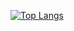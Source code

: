 [![Top Langs](https://github-readme-stats.vercel.app/api/top-langs/?username=rafal-draws&theme=tokyonight&layout=compact&card_width=445&langs_count=3)](https://github.com/rafal-draws/github-readme-stats)


<!--
**rafal-draws/rafal-draws** is a ✨ _special_ ✨ repository because its `README.md` (this file) appears on your GitHub profile.

Here are some ideas to get you started:

- 🔭 I’m currently working on ...
- 🌱 I’m currently learning ...
- 👯 I’m looking to collaborate on ...
- 🤔 I’m looking for help with ...
- 💬 Ask me about ...
- 📫 How to reach me: ...
- 😄 Pronouns: ...
- ⚡ Fun fact: ...
-->
